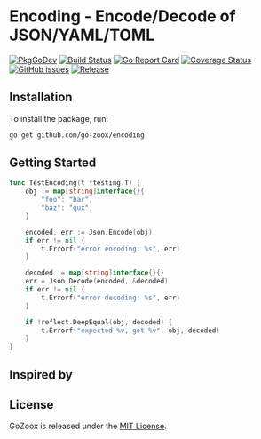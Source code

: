 # Encoding - Encode/Decode of JSON/YAML/TOML 

[![PkgGoDev](https://pkg.go.dev/badge/github.com/go-zoox/encoding)](https://pkg.go.dev/github.com/go-zoox/encoding)
[![Build Status](https://github.com/go-zoox/encoding/actions/workflows/ci.yml/badge.svg?branch=master)](https://github.com/go-zoox/encoding/actions/workflows/ci.yml)
[![Go Report Card](https://goreportcard.com/badge/github.com/go-zoox/encoding)](https://goreportcard.com/report/github.com/go-zoox/encoding)
[![Coverage Status](https://coveralls.io/repos/github/go-zoox/encoding/badge.svg?branch=master)](https://coveralls.io/github/go-zoox/encoding?branch=master)
[![GitHub issues](https://img.shields.io/github/issues/go-zoox/encoding.svg)](https://github.com/go-zoox/encoding/issues)
[![Release](https://img.shields.io/github/tag/go-zoox/encoding.svg?label=Release)](https://github.com/go-zoox/encoding/releases)

## Installation
To install the package, run:
```bash
go get github.com/go-zoox/encoding
```

## Getting Started

```go
func TestEncoding(t *testing.T) {
	obj := map[string]interface{}{
		"foo": "bar",
		"baz": "qux",
	}

	encoded, err := Json.Encode(obj)
	if err != nil {
		t.Errorf("error encoding: %s", err)
	}

	decoded := map[string]interface{}{}
	err = Json.Decode(encoded, &decoded)
	if err != nil {
		t.Errorf("error decoding: %s", err)
	}

	if !reflect.DeepEqual(obj, decoded) {
		t.Errorf("expected %v, got %v", obj, decoded)
	}
}
```

## Inspired by

## License
GoZoox is released under the [MIT License](./LICENSE).